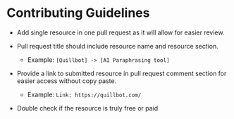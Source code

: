 # Contributing Guidelines

- Add single resource in one pull request as it will allow for easier review.

- Pull request title should include resource name and resource section.
  - Example: `[Quillbot] -> [AI Paraphrasing tool]`

- Provide a link to submitted resource in pull request comment section for easier access without copy paste.
  - Example: `Link: https://quillbot.com/`

- Double check if the resource is truly free or paid
